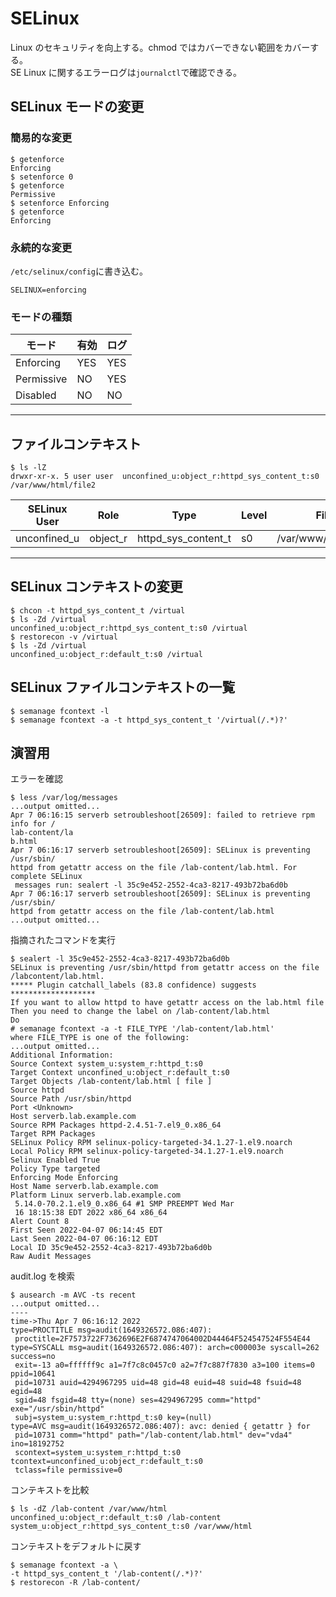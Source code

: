 # SELinux

Linux のセキュリティを向上する。chmod ではカバーできない範囲をカバーする。<br>
SE Linux に関するエラーログは`journalctl`で確認できる。

## SELinux モードの変更

### 簡易的な変更

```shell
$ getenforce
Enforcing
$ setenforce 0
$ getenforce
Permissive
$ setenforce Enforcing
$ getenforce
Enforcing
```

### 永続的な変更

`/etc/selinux/config`に書き込む。

```config
SELINUX=enforcing
```

### モードの種類

| モード     | 有効 | ログ |
| ---------- | ---- | ---- |
| Enforcing  | YES  | YES  |
| Permissive | NO   | YES  |
| Disabled   | NO   | NO   |

---

## ファイルコンテキスト

```
$ ls -lZ
drwxr-xr-x. 5 user user  unconfined_u:object_r:httpd_sys_content_t:s0 /var/www/html/file2
```

| SELinux User | Role     | Type                | Level | File                |
| ------------ | -------- | ------------------- | ----- | ------------------- |
| unconfined_u | object_r | httpd_sys_content_t | s0    | /var/www/html/file2 |

---

## SELinux コンテキストの変更

```shell
$ chcon -t httpd_sys_content_t /virtual
$ ls -Zd /virtual
unconfined_u:object_r:httpd_sys_content_t:s0 /virtual
$ restorecon -v /virtual
$ ls -Zd /virtual
unconfined_u:object_r:default_t:s0 /virtual
```

## SELinux ファイルコンテキストの一覧

```shell
$ semanage fcontext -l
$ semanage fcontext -a -t httpd_sys_content_t '/virtual(/.*)?'
```

## 演習用

エラーを確認

```shell
$ less /var/log/messages
...output omitted...
Apr 7 06:16:15 serverb setroubleshoot[26509]: failed to retrieve rpm info for /
lab-content/la
b.html
Apr 7 06:16:17 serverb setroubleshoot[26509]: SELinux is preventing /usr/sbin/
httpd from getattr access on the file /lab-content/lab.html. For complete SELinux
 messages run: sealert -l 35c9e452-2552-4ca3-8217-493b72ba6d0b
Apr 7 06:16:17 serverb setroubleshoot[26509]: SELinux is preventing /usr/sbin/
httpd from getattr access on the file /lab-content/lab.html
...output omitted...
```

指摘されたコマンドを実行

```shell
$ sealert -l 35c9e452-2552-4ca3-8217-493b72ba6d0b
SELinux is preventing /usr/sbin/httpd from getattr access on the file /labcontent/lab.html.
***** Plugin catchall_labels (83.8 confidence) suggests *******************
If you want to allow httpd to have getattr access on the lab.html file
Then you need to change the label on /lab-content/lab.html
Do
# semanage fcontext -a -t FILE_TYPE '/lab-content/lab.html'
where FILE_TYPE is one of the following:
...output omitted...
Additional Information:
Source Context system_u:system_r:httpd_t:s0
Target Context unconfined_u:object_r:default_t:s0
Target Objects /lab-content/lab.html [ file ]
Source httpd
Source Path /usr/sbin/httpd
Port <Unknown>
Host serverb.lab.example.com
Source RPM Packages httpd-2.4.51-7.el9_0.x86_64
Target RPM Packages
SELinux Policy RPM selinux-policy-targeted-34.1.27-1.el9.noarch
Local Policy RPM selinux-policy-targeted-34.1.27-1.el9.noarch
Selinux Enabled True
Policy Type targeted
Enforcing Mode Enforcing
Host Name serverb.lab.example.com
Platform Linux serverb.lab.example.com
 5.14.0-70.2.1.el9_0.x86_64 #1 SMP PREEMPT Wed Mar
 16 18:15:38 EDT 2022 x86_64 x86_64
Alert Count 8
First Seen 2022-04-07 06:14:45 EDT
Last Seen 2022-04-07 06:16:12 EDT
Local ID 35c9e452-2552-4ca3-8217-493b72ba6d0b
Raw Audit Messages
```

audit.log を検索

```shell
$ ausearch -m AVC -ts recent
...output omitted...
----
time->Thu Apr 7 06:16:12 2022
type=PROCTITLE msg=audit(1649326572.086:407):
 proctitle=2F7573722F7362696E2F6874747064002D44464F524547524F554E44
type=SYSCALL msg=audit(1649326572.086:407): arch=c000003e syscall=262 success=no
 exit=-13 a0=ffffff9c a1=7f7c8c0457c0 a2=7f7c887f7830 a3=100 items=0 ppid=10641
 pid=10731 auid=4294967295 uid=48 gid=48 euid=48 suid=48 fsuid=48 egid=48
 sgid=48 fsgid=48 tty=(none) ses=4294967295 comm="httpd" exe="/usr/sbin/httpd"
 subj=system_u:system_r:httpd_t:s0 key=(null)
type=AVC msg=audit(1649326572.086:407): avc: denied { getattr } for
 pid=10731 comm="httpd" path="/lab-content/lab.html" dev="vda4" ino=18192752
 scontext=system_u:system_r:httpd_t:s0 tcontext=unconfined_u:object_r:default_t:s0
 tclass=file permissive=0
```

コンテキストを比較

```shell
$ ls -dZ /lab-content /var/www/html
unconfined_u:object_r:default_t:s0 /lab-content
system_u:object_r:httpd_sys_content_t:s0 /var/www/html
```

コンテキストをデフォルトに戻す

```shell
$ semanage fcontext -a \
-t httpd_sys_content_t '/lab-content(/.*)?'
$ restorecon -R /lab-content/
```
